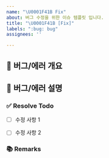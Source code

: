 ```yaml
---
name: "\U0001F41B Fix"
about: 버그 수정을 위한 이슈 템플릿 입니다.
title: "\U0001F41B [Fix]"
labels: ":bug: bug"
assignees: ''

---
```


## 🐞 버그/에러 개요
<!-- 간단하게 한줄로 어떤 버그/에러인지 요약해서 적습니다 -->

## 📝 버그/에러 설명
<!--  어떤 에러가 어떤 상황에서 발생했는지 Given-When-Then 형식으로 적습니다 -->


### ✅ Resolve Todo
<!-- 에러/버그 수정 항목을 나열합니다 (PR할 때에는 모두 체크되어야함) -->
- [ ] 수정 사항 1
- [ ] 수정 사항 2


### 📚 Remarks
<!-- 이슈 해결에 있어 비고사항이 있었다면 적습니다 -->
